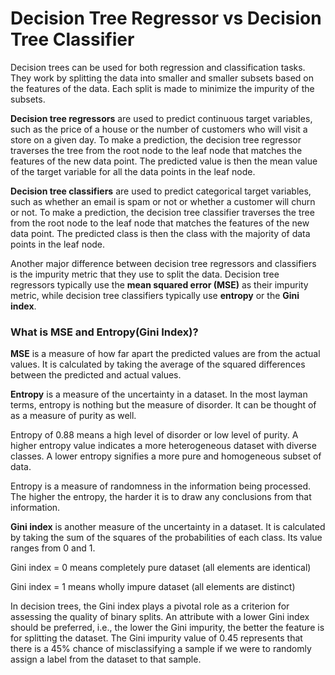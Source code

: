 # Decision Tree Regressor vs Decision Tree Classifier

Decision trees can be used for both regression and classification tasks. They work by splitting the data into smaller and smaller subsets based on the features of the data. Each split is made to minimize the impurity of the subsets.

**Decision tree regressors** are used to predict continuous target variables, such as the price of a house or the number of customers who will visit a store on a given day. To make a prediction, the decision tree regressor traverses the tree from the root node to the leaf node that matches the features of the new data point. The predicted value is then the mean value of the target variable for all the data points in the leaf node.

**Decision tree classifiers** are used to predict categorical target variables, such as whether an email is spam or not or whether a customer will churn or not. To make a prediction, the decision tree classifier traverses the tree from the root node to the leaf node that matches the features of the new data point. The predicted class is then the class with the majority of data points in the leaf node.

Another major difference between decision tree regressors and classifiers is the impurity metric that they use to split the data. Decision tree regressors typically use the **mean squared error (MSE)** as their impurity metric, while decision tree classifiers typically use **entropy** or the **Gini index**.

### What is MSE and Entropy(Gini Index)?
**MSE** is a measure of how far apart the predicted values are from the actual values. It is calculated by taking the average of the squared differences between the predicted and actual values.

**Entropy** is a measure of the uncertainty in a dataset. In the most layman terms, entropy is nothing but the measure of disorder. It can be thought of as a measure of purity as well.

Entropy of 0.88 means a high level of disorder or low level of purity. A higher entropy value indicates a more heterogeneous dataset with diverse classes. A lower entropy signifies a more pure and homogeneous subset of data. 

Entropy is a measure of randomness in the information being processed. The higher the entropy, the harder it is to draw any conclusions from that information.

**Gini index** is another measure of the uncertainty in a dataset. It is calculated by taking the sum of the squares of the probabilities of each class. Its value ranges from 0 and 1. 

Gini index = 0 means completely pure dataset (all elements are identical)

Gini index = 1 means wholly impure dataset (all elements are distinct)

In decision trees, the Gini index plays a pivotal role as a criterion for assessing the quality of binary splits. An attribute with a lower Gini index should be preferred, i.e., the lower the Gini impurity, the better the feature is for splitting the dataset. The Gini impurity value of 0.45 represents that there is a 45% chance of misclassifying a sample if we were to randomly assign a label from the dataset to that sample.



